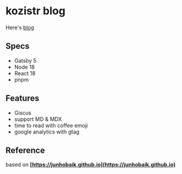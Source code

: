 # kozistr blog

Here's [blog](http://kozistr.tech)

## Specs

* Gatsby 5
* Node 18
* React 18
* pnpm

## Features

* Giscus
* support MD & MDX
* time to read with coffee emoji
* google analytics with gtag

## Reference

based on **[https://junhobaik.github.io](https://junhobaik.github.io)**
